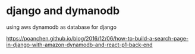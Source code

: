 # django and dymanodb

using aws dynamodb as database for django 

https://poanchen.github.io/blog/2016/12/06/how-to-build-a-search-page-in-django-with-amazon-dynamodb-and-react-p1-back-end